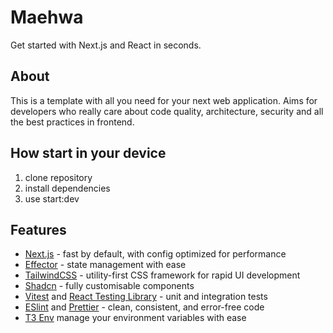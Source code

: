 # Maehwa

Get started with Next.js and React in seconds.

## About

This is a template with all you need for your next web application. Aims for developers who really care about code quality, architecture, security and all the best practices in frontend.

## How start in your device

1. clone repository
2. install dependencies
3. use start:dev 


## Features

- [Next.js](https://nextjs.org/) - fast by default, with config optimized for performance
- [Effector](https://effector.dev/) - state management with ease
- [TailwindCSS](https://tailwindcss.com/) - utility-first CSS framework for rapid UI development
- [Shadcn](https://ui.shadcn.com/) - fully customisable components
- [Vitest](https://vitest.dev/) and [React Testing Library](https://testing-library.com/) - unit and integration tests
- [ESlint](https://eslint.org) and [Prettier](https://prettier.io/) - clean, consistent, and error-free code
- [T3 Env](https://github.com/t3-oss/t3-env) manage your environment variables with ease

